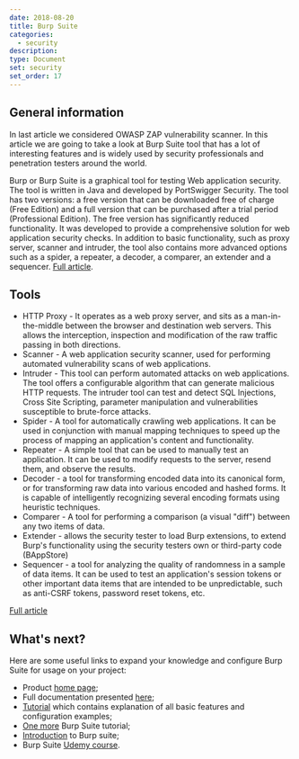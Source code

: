 ```yaml
---
date: 2018-08-20
title: Burp Suite
categories:
  - security
description:
type: Document
set: security
set_order: 17
---
```


## General information

In last article we considered OWASP ZAP vulnerability scanner. In this article we are going to take a look at Burp Suite tool that has
a lot of interesting features and is widely used by security professionals and penetration testers around the world.

Burp or Burp Suite is a graphical tool for testing Web application security. The tool is written in Java and developed by PortSwigger
Security. The tool has two versions: a free version that can be downloaded free of charge (Free Edition) and a full version that can
be purchased after a trial period (Professional Edition). The free version has significantly reduced functionality. It was developed
to provide a comprehensive solution for web application security checks. In addition to basic functionality, such as proxy server,
scanner and intruder, the tool also contains more advanced options such as a spider, a repeater, a decoder, a comparer, an extender
and a sequencer. [Full article](https://en.wikipedia.org/wiki/Burp_suite).

## Tools

* HTTP Proxy - It operates as a web proxy server, and sits as a man-in-the-middle between the browser and destination web servers. This allows the interception, inspection and modification of the raw traffic passing in both directions.
* Scanner - A web application security scanner, used for performing automated vulnerability scans of web applications.
* Intruder - This tool can perform automated attacks on web applications. The tool offers a configurable algorithm that can generate malicious HTTP requests. The intruder tool can test and detect SQL Injections, Cross Site Scripting, parameter manipulation and vulnerabilities susceptible to brute-force attacks.
* Spider - A tool for automatically crawling web applications. It can be used in conjunction with manual mapping techniques to speed up the process of mapping an application's content and functionality.
* Repeater - A simple tool that can be used to manually test an application. It can be used to modify requests to the server, resend them, and observe the results.
* Decoder - a tool for transforming encoded data into its canonical form, or for transforming raw data into various encoded and hashed forms. It is capable of intelligently recognizing several encoding formats using heuristic techniques.
* Comparer - A tool for performing a comparison (a visual "diff") between any two items of data.
* Extender - allows the security tester to load Burp extensions, to extend Burp's functionality using the security testers own or third-party code (BAppStore)
* Sequencer - a tool for analyzing the quality of randomness in a sample of data items. It can be used to test an application's session tokens or other important data items that are intended to be unpredictable, such as anti-CSRF tokens, password reset tokens, etc.

[Full article](https://en.wikipedia.org/wiki/Burp_suite)

## What's next?

Here are some useful links to expand your knowledge and configure Burp Suite for usage on your project:
* Product [home page](https://portswigger.net/burp);
* Full documentation presented [here](https://portswigger.net/burp/help);
* [Tutorial](https://securitytraning.com/burp-suite-tutorial/) which contains explanation of all basic features and configuration examples;
* [One more](https://resources.infosecinstitute.com/burpsuite-tutorial/#gref) Burp Suite tutorial;
* [Introduction](https://www.computerweekly.com/tutorial/Burp-Suite-Guide-Part-I-Basic-tools) to Burp suite;
* Burp Suite [Udemy course](https://blog.udemy.com/burp-suite-tutorial/).
